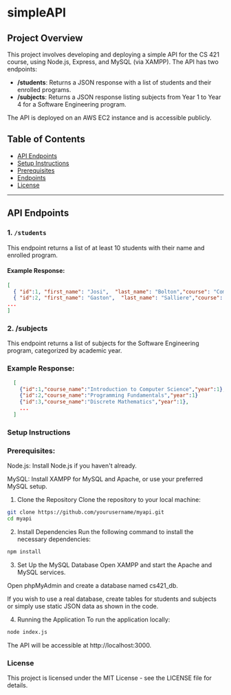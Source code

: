 # simpleAPI

## Project Overview
This project involves developing and deploying a simple API for the CS 421 course, using Node.js, Express, and MySQL (via XAMPP). The API has two endpoints:

- **/students**: Returns a JSON response with a list of students and their enrolled programs.
- **/subjects**: Returns a JSON response listing subjects from Year 1 to Year 4 for a Software Engineering program.

The API is deployed on an AWS EC2 instance and is accessible publicly.

## Table of Contents
- [API Endpoints](#api-endpoints)
- [Setup Instructions](#setup-instructions)
- [Prerequisites](#prerequisties)
- [Endpoints](#endpoints)
- [License](#license)

---

## API Endpoints

### 1. `/students`
This endpoint returns a list of at least 10 students with their name and enrolled program.
#### Example Response:
```json
[
  { "id":1, "first_name": "Josi",  "last_name": "Bolton","course": "Computer Science" },
  { "id":2, "first_name": "Gaston",  "last_name": "Salliere","course": "Software Engineering" },
...
]
```

### 2. /subjects
This endpoint returns a list of subjects for the Software Engineering program, categorized by academic year.
### Example Response:
```json
  [
    {"id":1,"course_name":"Introduction to Computer Science","year":1},
    {"id":2,"course_name":"Programming Fundamentals","year":1}
    {"id":3,"course_name":"Discrete Mathematics","year":1},
    ...
  ]
```
### Setup Instructions
### Prerequisites:
Node.js: Install Node.js if you haven't already.

MySQL: Install XAMPP for MySQL and Apache, or use your preferred MySQL setup.

1. Clone the Repository
Clone the repository to your local machine:
```bash
git clone https://github.com/yourusername/myapi.git
cd myapi
```
2. Install Dependencies
Run the following command to install the necessary dependencies:
```bash
npm install
```
3. Set Up the MySQL Database
Open XAMPP and start the Apache and MySQL services.

Open phpMyAdmin and create a database named cs421_db.

If you wish to use a real database, create tables for students and subjects or simply use static JSON data as shown in the code.

4. Running the Application
To run the application locally:
```bash
node index.js
```
The API will be accessible at http://localhost:3000.

### License
This project is licensed under the MIT License - see the LICENSE file for details.   
